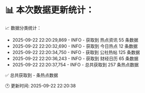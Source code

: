📊 本次数据更新统计：
==========================

📈 数据分类统计：
- 2025-09-22 22:20:29,869 - INFO - 获取到 热点资讯 55 条数据
- 2025-09-22 22:20:32,690 - INFO - 获取到 今日热点 12 条数据
- 2025-09-22 22:20:34,750 - INFO - 获取到 公社热帖 125 条数据
- 2025-09-22 22:20:36,243 - INFO - 获取到 财经日历 65 条数据
- 2025-09-22 22:20:37,754 - INFO - 总共获取到 257 条热点数据

✅ 总共获取到 - 条热点数据

🕐 更新时间: 2025-09-22 22:20:38
